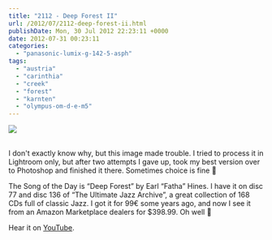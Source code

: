 ```yaml
---
title: "2112 - Deep Forest II"
url: /2012/07/2112-deep-forest-ii.html
publishDate: Mon, 30 Jul 2012 22:23:11 +0000
date: 2012-07-31 00:23:11
categories: 
  - "panasonic-lumix-g-142-5-asph"
tags: 
  - "austria"
  - "carinthia"
  - "creek"
  - "forest"
  - "karnten"
  - "olympus-om-d-e-m5"
---
```

<div class="container">
<div class="center"><a target="_blank" href="https://d25zfm9zpd7gm5.cloudfront.net/1200x1200/2012/20120730_131624_lr_ps_lr.jpg"><img src="https://d25zfm9zpd7gm5.cloudfront.net/0600x0600/2012/20120730_131624_lr_ps_lr.jpg" /></a></div>
</div>
<br />

I don't exactly know why, but this image made trouble. I tried to process it in Lightroom only, but after two attempts I gave up, took my best version over to Photoshop and finished it there. Sometimes choice is fine 🙂

 The Song of the Day is “Deep Forest” by Earl “Fatha” Hines. I have it on disc 77 and disc 136 of “The Ultimate Jazz Archive”, a great collection of 168 CDs full of classic Jazz. I got it for 99€ some years ago, and now I see it from an Amazon Marketplace dealers for $398.99. Oh well 🙂

Hear it on <a href="http://www.youtube.com/watch?v=-mbhChhjhEo" target="_blank">YouTube</a>.
